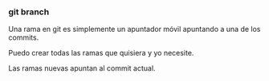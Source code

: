### git branch
Una rama en git es simplemente un apuntador móvil apuntando a una de los commits.

Puedo crear todas las ramas que quisiera y yo necesite.

Las ramas nuevas apuntan al commit actual.